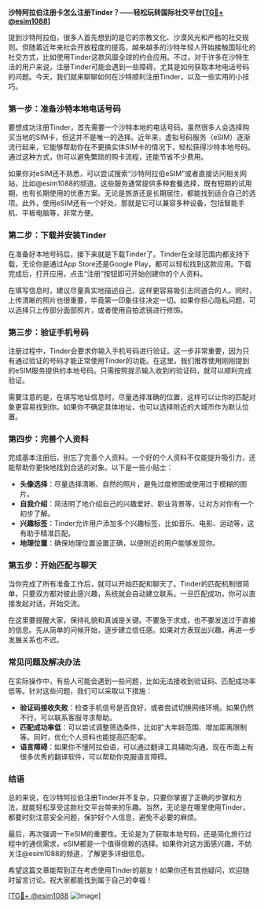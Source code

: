 **沙特阿拉伯注册卡怎么注册Tinder？——轻松玩转国际社交平台[[TG💪+ @esim1088](https://t.me/s/esim1088)]**

提到沙特阿拉伯，很多人首先想到的是它的宗教文化、沙漠风光和严格的社交规则。但随着近年来社会开放程度的提高，越来越多的沙特年轻人开始接触国际化的社交方式，比如使用Tinder这款风靡全球的约会应用。不过，对于许多在沙特生活的用户来说，注册Tinder可能会遇到一些障碍，尤其是如何获取本地电话号码的问题。今天，我们就来聊聊如何在沙特顺利注册Tinder，以及一些实用的小技巧。

### **第一步：准备沙特本地电话号码**

要想成功注册Tinder，首先需要一个沙特本地的电话号码。虽然很多人会选择购买当地的SIM卡，但这并不是唯一的选择。近年来，虚拟号码服务（eSIM）逐渐流行起来，它能够帮助你在不更换实体SIM卡的情况下，轻松获得沙特本地号码。通过这种方式，你可以避免繁琐的购卡流程，还能节省不少费用。

如果你对eSIM还不熟悉，可以尝试搜索“沙特阿拉伯eSIM”或者直接访问相关网站，比如@esim1088的频道。这些服务通常提供多种套餐选择，既有短期的试用期，也有长期使用的优惠方案。无论是旅游还是长期居住，都能找到适合自己的选项。此外，使用eSIM还有一个好处，那就是它可以兼容多种设备，包括智能手机、平板电脑等，非常方便。

### **第二步：下载并安装Tinder**

在准备好本地号码后，接下来就是下载Tinder了。Tinder在全球范围内都支持下载，无论你是通过App Store还是Google Play，都可以轻松找到这款应用。下载完成后，打开应用，点击“注册”按钮即可开始创建你的个人资料。

在填写信息时，建议尽量真实地描述自己，这样更容易吸引志同道合的人。同时，上传清晰的照片也很重要，毕竟第一印象往往决定一切。如果你担心隐私问题，可以选择只上传部分面部照片，或者使用自拍滤镜进行修饰。

### **第三步：验证手机号码**

注册过程中，Tinder会要求你输入手机号码进行验证。这一步非常重要，因为只有通过验证的号码才能正常使用Tinder的功能。在这里，我们推荐使用刚刚提到的eSIM服务提供的本地号码。只需按照提示输入收到的验证码，就可以顺利完成验证。

需要注意的是，在填写地址信息时，尽量选择准确的位置，这样可以让你的匹配对象更容易找到你。如果你不确定具体地址，也可以选择附近的大城市作为默认位置。

### **第四步：完善个人资料**

完成基本注册后，别忘了完善个人资料。一个好的个人资料不仅能提升吸引力，还能帮助你更快地找到合适的对象。以下是一些小贴士：

- **头像选择**：尽量选择清晰、自然的照片，避免过度修图或使用过于模糊的图片。
- **自我介绍**：简洁明了地介绍自己的兴趣爱好、职业背景等，让对方对你有一个初步了解。
- **兴趣标签**：Tinder允许用户添加多个兴趣标签，比如音乐、电影、运动等，这有助于精准匹配。
- **地理位置**：确保地理位置设置正确，以便附近的用户能够发现你。

### **第五步：开始匹配与聊天**

当你完成了所有准备工作后，就可以开始匹配和聊天了。Tinder的匹配机制很简单，只要双方都对彼此感兴趣，系统就会自动建立联系。一旦匹配成功，你可以直接发起对话，开始交流。

在这里要提醒大家，保持礼貌和真诚是关键。不要急于求成，也不要发送过于直接的信息。先从简单的问候开始，逐步建立信任感。如果对方表现出兴趣，再进一步发展关系也不迟。

### **常见问题及解决办法**

在实际操作中，有些人可能会遇到一些问题，比如无法接收到验证码、匹配成功率低等。针对这些问题，我们可以采取以下措施：

- **验证码接收失败**：检查手机信号是否良好，或者尝试切换网络环境。如果仍然不行，可以联系客服寻求帮助。
- **匹配成功率低**：可以尝试调整筛选条件，比如扩大年龄范围、增加距离限制等。同时，优化个人资料也能提高匹配率。
- **语言障碍**：如果你不懂阿拉伯语，可以通过翻译工具辅助沟通。现在市面上有很多优秀的翻译软件，可以帮助你克服语言障碍。

### **结语**

总的来说，在沙特阿拉伯注册Tinder并不复杂，只要你掌握了正确的步骤和方法，就能轻松享受这款社交平台带来的乐趣。当然，无论是在哪里使用Tinder，都要时刻注意安全问题，保护好个人信息，避免不必要的麻烦。

最后，再次强调一下eSIM的重要性。无论是为了获取本地号码，还是简化旅行过程中的通信需求，eSIM都是一个值得信赖的选择。如果你对这方面感兴趣，不妨关注@esim1088的频道，了解更多详细信息。

希望这篇文章能帮到正在考虑使用Tinder的朋友！如果你还有其他疑问，欢迎随时留言讨论。祝大家都能找到属于自己的幸福！

[[TG💪+ @esim1088](https://t.me/s/esim1088) ![Image](https://i.postimg.cc/4NQfJmqS/Snipaste-2025-05-13-00-14-12.png)]